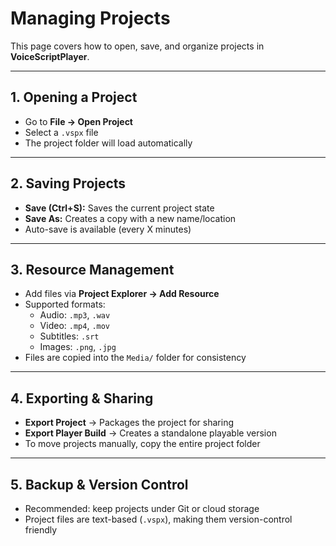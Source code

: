 # Managing Projects

This page covers how to open, save, and organize projects in **VoiceScriptPlayer**.

---

## 1. Opening a Project
- Go to **File → Open Project**
- Select a `.vspx` file
- The project folder will load automatically

---

## 2. Saving Projects
- **Save (Ctrl+S):** Saves the current project state
- **Save As:** Creates a copy with a new name/location
- Auto-save is available (every X minutes)

---

## 3. Resource Management
- Add files via **Project Explorer → Add Resource**
- Supported formats:
  - Audio: `.mp3`, `.wav`
  - Video: `.mp4`, `.mov`
  - Subtitles: `.srt`
  - Images: `.png`, `.jpg`
- Files are copied into the `Media/` folder for consistency

---

## 4. Exporting & Sharing
- **Export Project** → Packages the project for sharing
- **Export Player Build** → Creates a standalone playable version
- To move projects manually, copy the entire project folder

---

## 5. Backup & Version Control
- Recommended: keep projects under Git or cloud storage
- Project files are text-based (`.vspx`), making them version-control friendly
